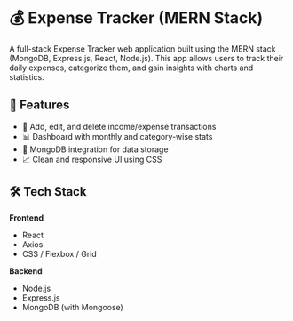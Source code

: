 # 💰 Expense Tracker (MERN Stack)
A full-stack Expense Tracker web application built using the MERN stack (MongoDB, Express.js, React, Node.js). This app allows users to track their daily expenses, categorize them, and gain insights with charts and statistics.
## 🚀 Features
- 💸 Add, edit, and delete income/expense transactions
- 📊 Dashboard with monthly and category-wise stats
- 💾 MongoDB integration for data storage
- 📈 Clean and responsive UI using CSS


## 🛠 Tech Stack

**Frontend**  
- React  
- Axios  
- CSS / Flexbox / Grid  

**Backend**  
- Node.js  
- Express.js  
- MongoDB (with Mongoose)


